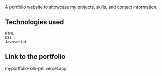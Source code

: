 A portfolio website to showcase my projects, skills, and contact information.

## Technologies used
    HTML
    CSS
    Javascript

## Link to the portfolio
   myportfolio-silk-phi.vercel.app

